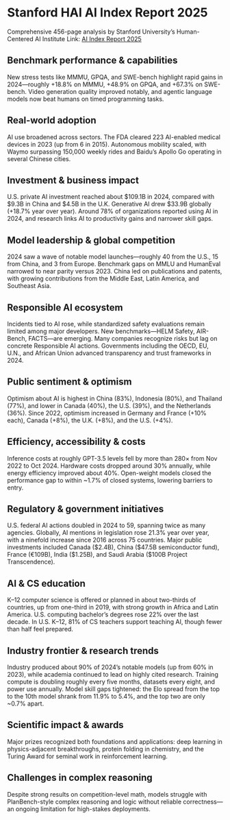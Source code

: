 # Stanford HAI AI Index Report 2025

Comprehensive 456-page analysis by Stanford University’s Human-Centered AI Institute
Link: [AI Index Report 2025](https://hai-production.s3.amazonaws.com/files/hai_ai_index_report_2025.pdf)

## Benchmark performance & capabilities

New stress tests like MMMU, GPQA, and SWE-bench highlight rapid gains in 2024—roughly +18.8% on MMMU, +48.9% on GPQA, and +67.3% on SWE-bench. Video generation quality improved notably, and agentic language models now beat humans on timed programming tasks.

## Real-world adoption

AI use broadened across sectors. The FDA cleared 223 AI-enabled medical devices in 2023 (up from 6 in 2015). Autonomous mobility scaled, with Waymo surpassing 150,000 weekly rides and Baidu’s Apollo Go operating in several Chinese cities.

## Investment & business impact

U.S. private AI investment reached about \$109.1B in 2024, compared with \$9.3B in China and \$4.5B in the U.K. Generative AI drew \$33.9B globally (+18.7% year over year). Around 78% of organizations reported using AI in 2024, and research links AI to productivity gains and narrower skill gaps.

## Model leadership & global competition

2024 saw a wave of notable model launches—roughly 40 from the U.S., 15 from China, and 3 from Europe. Benchmark gaps on MMLU and HumanEval narrowed to near parity versus 2023. China led on publications and patents, with growing contributions from the Middle East, Latin America, and Southeast Asia.

## Responsible AI ecosystem

Incidents tied to AI rose, while standardized safety evaluations remain limited among major developers. New benchmarks—HELM Safety, AIR-Bench, FACTS—are emerging. Many companies recognize risks but lag on concrete Responsible AI actions. Governments including the OECD, EU, U.N., and African Union advanced transparency and trust frameworks in 2024.

## Public sentiment & optimism

Optimism about AI is highest in China (83%), Indonesia (80%), and Thailand (77%), and lower in Canada (40%), the U.S. (39%), and the Netherlands (36%). Since 2022, optimism increased in Germany and France (+10% each), Canada (+8%), the U.K. (+8%), and the U.S. (+4%).

## Efficiency, accessibility & costs

Inference costs at roughly GPT-3.5 levels fell by more than 280× from Nov 2022 to Oct 2024. Hardware costs dropped around 30% annually, while energy efficiency improved about 40%. Open-weight models closed the performance gap to within \~1.7% of closed systems, lowering barriers to entry.

## Regulatory & government initiatives

U.S. federal AI actions doubled in 2024 to 59, spanning twice as many agencies. Globally, AI mentions in legislation rose 21.3% year over year, with a ninefold increase since 2016 across 75 countries. Major public investments included Canada (\$2.4B), China (\$47.5B semiconductor fund), France (€109B), India (\$1.25B), and Saudi Arabia (\$100B Project Transcendence).

## AI & CS education

K–12 computer science is offered or planned in about two-thirds of countries, up from one-third in 2019, with strong growth in Africa and Latin America. U.S. computing bachelor’s degrees rose 22% over the last decade. In U.S. K–12, 81% of CS teachers support teaching AI, though fewer than half feel prepared.

## Industry frontier & research trends

Industry produced about 90% of 2024’s notable models (up from 60% in 2023), while academia continued to lead on highly cited research. Training compute is doubling roughly every five months, datasets every eight, and power use annually. Model skill gaps tightened: the Elo spread from the top to the 10th model shrank from 11.9% to 5.4%, and the top two are only \~0.7% apart.

## Scientific impact & awards

Major prizes recognized both foundations and applications: deep learning in physics-adjacent breakthroughs, protein folding in chemistry, and the Turing Award for seminal work in reinforcement learning.

## Challenges in complex reasoning

Despite strong results on competition-level math, models struggle with PlanBench-style complex reasoning and logic without reliable correctness—an ongoing limitation for high-stakes deployments.
